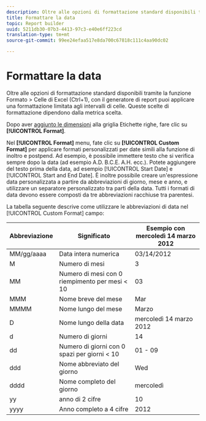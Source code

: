 ```yaml
---
description: Oltre alle opzioni di formattazione standard disponibili tramite la funzione Formato > Celle di Excel (Ctrl+1), con il generatore di report puoi applicare una formattazione limitata agli intervalli di celle. Queste scelte di formattazione dipendono dalla metrica scelta.
title: Formattare la data
topic: Report builder
uuid: 5211db30-07b3-4413-97c3-e40e6ff223cd
translation-type: tm+mt
source-git-commit: 99ee24efaa517e8da700c67818c111c4aa90dc02

---
```



# Formattare la data

Oltre alle opzioni di formattazione standard disponibili tramite la funzione Formato &gt; Celle di Excel (Ctrl+1), con il generatore di report puoi applicare una formattazione limitata agli intervalli di celle. Queste scelte di formattazione dipendono dalla metrica scelta.

Dopo aver [aggiunto le dimensioni](/help/analyze/report-builder/layout/c-metrics-dimensions/t-add-metrics-and-dimensions.md) alla griglia Etichette righe, fare clic su **[!UICONTROL Format]**.

Nel **[!UICONTROL Format]** menu, fate clic su **[!UICONTROL Custom Format]** per applicare formati personalizzati per date simili alla funzione di inoltro e postpend. Ad esempio, è possibile immettere testo che si verifica sempre dopo la data (ad esempio A.D. B.C.E. A.H. ecc.). Potete aggiungere del testo prima della data, ad esempio [!UICONTROL Start Date] e [!UICONTROL Start and End Date]. È inoltre possibile creare un'espressione data personalizzata a partire da abbreviazioni di giorno, mese e anno, e utilizzare un separatore personalizzato tra parti della data. Tutti i formati di data devono essere composti da tre abbreviazioni racchiuse tra parentesi.

La tabella seguente descrive come utilizzare le abbreviazioni di data nel [!UICONTROL Custom Format] campo:

| Abbreviazione | Significato | Esempio con mercoledì 14 marzo 2012 |
|--- |--- |--- |
| MM/gg/aaaa | Data intera numerica | 03/14/2012 |
| M | Numero di mesi | 3 |
| MM | Numero di mesi con 0 riempimento per mesi &lt; 10 | 03 |
| MMM | Nome breve del mese | Mar |
| MMMM | Nome lungo del mese | Marzo |
| D | Nome lungo della data | mercoledì 14 marzo 2012 |
| d | Numero di giorni | 14 |
| dd | Numero di giorni con 0 spazi per giorni &lt; 10 | 01 - 09 |
| ddd | Nome abbreviato del giorno | Wed |
| dddd | Nome completo del giorno | mercoledì |
| yy | anno di 2 cifre | 10 |
| yyyy | Anno completo a 4 cifre | 2012 |
